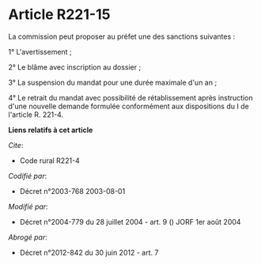 # Article R221-15

La commission peut proposer au préfet une des sanctions suivantes :

1° L'avertissement ;

2° Le blâme avec inscription au dossier ;

3° La suspension du mandat pour une durée maximale d'un an ;

4° Le retrait du mandat avec possibilité de rétablissement après instruction d'une nouvelle demande formulée conformément aux
dispositions du I de l'article R. 221-4.

**Liens relatifs à cet article**

_Cite_:

  - Code rural R221-4

_Codifié par_:

  - Décret n°2003-768 2003-08-01

_Modifié par_:

  - Décret n°2004-779 du 28 juillet 2004 - art. 9 () JORF 1er août 2004

_Abrogé par_:

  - Décret n°2012-842 du 30 juin 2012 - art. 7
